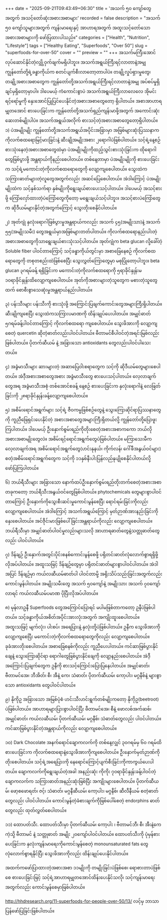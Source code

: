 +++
date = "2025-09-21T09:43:49+06:30"
title = 'အသက် ၅၀ ကျော်တွေအတွက် အသင့်တော်ဆုံးအစားအစာများ'
recorded = false
description = "အသက် ၅၀ ကျော်သူများအတွက် ကျန်းမာရေးနှင့် အာဟာရအတွက် အထူးသင့်တော်သော အစားအစာများကို ဖော်ပြထားပါသည်။"
categories = ["Health", "Nutrition", "Lifestyle"]
tags = ["Healthy Eating", "Superfoods", "Over 50"]
slug = "superfoods-for-over-50"
cover = ""
preview = ""
+++
အသက်မကြီးအောင် လုပ်ဆောင်နိုင်တဲ့လျှို့ဝှက်ချက်မရှိပါဘူး။ အသက်အရွယ်ကြီးရင့်လာတာနဲ့အမျှ ကျွန်တော်တို့ရဲ့ခန္ဓာကိုယ်က စတင်ပျက်စီးလာတော့တာပါပဲ။ တချို့လှုပ်ရှားမှုတွေ၊ တချို့အစားအစာတွေက ကျွန်တော်တို့အသက်အရွယ်ကြီးရင့်လာတာနဲ့အမျှ အပ်စပ်မှုရှိချင်မှရှိတော့မှာပါ။ ဒါပေမယ့် ကံကောင်းစွာပဲ အသက်အရွယ်ကြီးလာလေလေ အိုမင်းရင့်ရော်မှုကို နှေးအောင်ပြုပြင်ပေးနိုင်တဲ့အစားအစာတွေတော့ ရှိပါတယ်။ အစာအာဟာရမျှတအောင် စားပေးခြင်းက ကျွန်တော်တို့အသက်ရှည်ကျန်းမာဖို့အတွက် အကောင်းဆုံးဆေးတစ်မျိုးပါပဲ။ အသက်အရွယ်အလိုက် စားသင့်တဲ့အစားအစာတွေတော့ရှိပါတယ်။
၁) ပဲအမျိုးမျိုး
ကျွန်တော်တို့အသက်အရွယ်အပိုင်းအခြားမှာ အဖြစ်များဆုံးပြဿနာက ကိုလက်စထရောမြင့်မားခြင်းနဲ့ ဆီးချိုအမျိုးအစား ၂ရောဂါပဲဖြစ်ပါတယ်။ သင့်ရဲ့နေ့စဉ်စားသုံးနေတဲ့အစားအစာတွေထဲမှာ ပဲအမျိုးမျိုးကိုထည့်သွင်းစားသုံးခြင်းက ထိုရောဂါတွေဖြစ်ပွားဖို့ အန္တရာယ်ကိုနည်းစေပါတယ်။ တစ်နေ့တာမှာ ပဲအမျိုးမျိုးကို စားပေးခြင်းက သင့်ရဲ့မကောင်းတဲ့ကိုလက်စထရောတွေကို လျော့ကျစေပါတယ်။ သွေးထဲက သကြားဓာတ်များတဲ့လူတွေအတွက်လည်း အဆင်ပြေစေပါတယ်။ အဲဒါကြောင့် ပဲအမျိုးမျိုးထဲက သင့်နှစ်သက်ရာ နှစ်မျိုးကိုရွေးချယ်စားပေးသင့်ပါတယ်။ ဒါပေမယ့် အသင့်စားဖို့ ကြော်လှော်ထားတဲ့ပဲကြော်တွေကိုတော့ မရွေးချယ်သင့်ပါဘူး။ အသင့်စားပဲကြော်တွေက ဆိုဒီယမ်များနိုင်တဲ့အတွက်ကြောင့် သွေးတိုးစေနိုင်ပါတယ်။

၂) အုတ်ဂျုံ
နှလုံးရောဂါဖြစ်ပွားမှုအန္တရာယ်ကလည်း အသက် ၄၅(အမျိုးသာ)နဲ့ အသက် ၅၅(အမျိုးသမီး) တွေအရွယ်မှာအဖြစ်များတတ်ပါတယ်။ ကိုလက်စထရောနည်းပါးတဲ့အစားအစာတွေကိုသာရွေးချယ်စားသုံးသင့်ပါတယ်။ အုတ်ဂျုံက beta glucan လို့ခေါ်တဲ့ Soluble fiber ပါဝင်တာကြောင့် သင့်ခန္ဓာကိုယ်တွင်းမှာ အစာခြေနေစဉ် ကိုလက်စထရောတွေကို တစုတစည်းထဲဖြစ်စေပြီး သွေးလွှတ်ကြောတွေမှာ မစုပြုံတော့ပါဘူး။ beta glucan ၃ဂရမ်ခန့် ရရှိခြင်းက မကောင်းတဲ့ကိုလက်စထရောကို ၅ရာခိုင်နှုန်းမ ၁၀ရာခိုင်နှုန်းထိလျော့ကျစေပါတယ်။ အုတ်ကိုအစားများတဲ့သူတွေက မစားတဲ့သူတွေထက် စောစီးစွာသေဆုံးမှုအန္တရာယ်နည်းပါတယ်။

၃) ပန်းသီးများ
ပန်းသီးကို စားသုံးဖို့ အကြောင်းပြချက်ကောင်းတွေအများကြီးရှိပါတယ်။ ဆီးချိုကျစေပြီး သွေးထဲကသကြားပမာဏကို ထိန်းချုပ်ပေးပါတယ်။ အမျှင်ဓာတ် ၅ဂရမ်ခန့်ပါဝင်တာကြောင့် ကိုလက်စထရော ကျစေပါတယ်။ သွေးဖိအားကို လျော့ကျစေတဲ့ quercetin ဆိုတဲ့ဓာတ်လည်းပါဝင်ပါတယ်။ ဗီတာမင်စီပါဝင်တဲ့အရင်းမြစ်လည်းဖြစ်ပါတယ်။ ပိုတက်ဆီယမ် နဲ့ အခြားသော antioxidants တွေလည်းပါဝင်ပါသေးတယ်။

၄) အခွံမာသီးများ
ဆားများတဲ့ အဆာပြေဝါးစရာတွေက သင့်ကို ဆိုဒီယမ်တွေများစေပါတယ်။ အဲဒီ့အစားအစာတွေအစား အခွံမာသီးတွေ စားပေးသင့်ပါတယ်။ လေ့လာချက်တွေအရ အခွံမာသီးအစုံ တစ်အောင်စခန့် နေ့စဉ် စားပေးခြင်းက နှလုံးရောဂါနဲ့ လေဖြတ်ခြင်းကို ၂၈ရာခိုင်နှုန်းခန့်လျော့ကျစေပါတယ်။

၅) အစိမ်းရောင်အရွက်များ
သင့်ရဲ့ ဇီဝကမ္မဖြစ်စဉ်တွေနဲ့ သွေးကြောဆိုင်ရာပြဿနာတွေကို ကူညီဖြေရှင်းပေးနိုင်တဲ့ အစားအစာတွေအများကြီးရှိတယ်လို့ ကျွန်တော်တို့ပြောဖူးကြပါတယ်။ ဒါပေမယ့် ဦးနှောက်စွမ်းရည်ကိုတိုးစေတဲ့အစားအစာကကော ဘယ်လိုအစားအစာမျိုးတွေလဲ။ အစိမ်းရင့်ရောင်အရွက်တွေပဲဖြစ်ပါတယ်။ မကြာသေးမီကလေ့လာချက်အရ အစိမ်းရောင်အရွက်တွေ(ဟင်းနုနယ်၊ ကိုက်လန်၊ ဂေါ်ဖီအနွယ်ဝင်များ) စတဲ့အစိမ်းရောင်အရွက်တွေက သင့်ကို ၁၁နှစ်နီးပါးပြန်လည်နုပျိုစေနိုင်ပါတယ်လို့ဖော်ပြကြပါတယ်။

၆) ဘယ်ရီသီးများ
အခြားသော နောက်ထပ်ဦးနှောက်စွမ်းရည်တိုးတက်စေတဲ့အစားအစာတခုကတော့ ဘယ်ရီသီးအနွယ်ဝင်တွေဖြစ်ပါတယ်။ phytochemicals တွေများစွာပါဝင်တာကြောင့် ဦးနှောက်ကိုသွေးစီးဆင်းမှုကောင်းမွန်စေပြီး ရောင်ရမ်းခြင်းကိုလည်း လျော့ကျစေပါတယ်။
အဲဒါကြောင့် အသက်အရွယ်ကြောင့် မှတ်ဉာဏ်အားနည်းခြင်းကို နှေးစေပါတယ်။ အင်ဇီုင်းမားဖြစ်ပေါ်ခြင်းအန္တရာယ်ကိုလည်း လျော့ကျစေပါတယ်။ ဘယ်ရီသီးမှာ အမျှင်ဓာတ်ပါဝင်မှုလည်းများသလို အာဟာရဓာတ်တွေနဲ့သတ္တုဓာတ်တွေလည်း ပါဝင်ပါတယ်။

၇) ဒိန်ချဉ်
ဦးနှောက်အတွင်းပိုင်းစနစ်ကောင်းမွန်စေဖို့ ပရိုတင်းဓာတ်လုံလောက်စွာရရှိဖို့လိုအပ်ပါတယ်။ အထူးသဖြင့် ဒိန်ချဉ်တွေမှာ ပရိုတင်းဓာတ်များစွာပါဝင်ပါတယ်။ အဲဒါအပြင် ဒိန်ချဉ်မှာ ကယ်လဆီယမ်ဓာတ်ပါ ပါဝင်တာမို့ အရိုးသိပ်သည်းခြင်းအတွက်လည်း ကောင်းမွန်ပါတယ်။ အမျိုးသမီးတွေ အသက် ၅၀ကျော်နဲ့ အမျိုးသား အသက် ၇၀ကျော်လာရင် ကယ်လဆီယမ်ပမာဏ ပိုပြီးလိုအပ်ပါတယ်။

၈) မုန်လာဥနီ
Superfoods တွေအကြောင်ပြောရင် မပါမဖြစ်တာကတော့ ဥနီပဲဖြစ်ပါတယ်။ သင့်ခန္ဓာကိုယ်အစိတ်အပိုင်းအားလုံးအတွက် အကျိုးထူးစေပါတယ်။ အထူးသဖြင့် မျက်လုံး၊ ပါးစပ်၊ အရေပြားနဲ့ နှလုံးတို့ပဲဖြစ်ပါတယ်။ ဥနီက သွေးဖိအားကိုလျော့ကျစေပြီး မကောင်းတဲ့ကိုလက်စထရောတွေကိုလည်း လျော့ကျစေပါတယ်။ ခုခံအားတိုးစေပါတယ်။ အစာခြေစနစ်ကိုလည်း ကူညီပေးပါတယ်။ ကင်ဆာဖြစ်ပွားနိုင်ချေနဲ့ သွေးကြောဆိုင်ရာ ရောဂါတွေဖြစ်ပွားနိုင်ချေကို လျော့နည်းစေပါတယ်။ အဲဒီ့အကြောင်းပြချက်တွေက ဥနီကို စားသင့်ကြောင်းပြောပြနေပါတယ်။ အမျှင်ဓာတ်၊ ဗီတာမင်အေ၊ ဘီအိတ်၊ စီ၊ အီနဲ့ ကေ၊ သံဓာတ်၊ ပိုတက်ဆီယမ်၊ ကော့ပါး၊ မဂ္ဂနီစ်နဲ့ များစွာသော antioxidants တွေပါဝင်ပါတယ်။

၉) နိုကိုဥ
အခြားသော အမြစ်ပုံစံ ဟင်းသီးဟင်းရွက်တစ်မျိုးကတော့ နိုကိုဥ(beetroot) ပဲဖြစ်ပါတယ်။ အာဟာရများပြားစွာပါဝင်ပြီး ဗီတာမင်အေ၊ စီနဲ့ ဖောလစ်အက်ဆစ်၊ အမျှင်ဓာတ်၊ ကယ်လဆီယမ်၊ ပိုတက်ဆီယမ်၊ မဂ္ဂနီစ်၊ သံဓာတ်တွေလည်း ပါဝင်ပါတယ်။ ကင်ဆာဖြစ်ပွားနိုင်တဲ့အန္တရာယ်ကိုလည်း လျော့ကျစေပါတယ်။

၁၀) Dark Chocolate
အနက်ရောင်ချောကလက်ကို တစ်နေ့လျှင် ၃၀ဂရမ်မှ ၆၀ ဂရမ်ထိစားပေးခြင်းက ကိုလက်စထရောနဲ့သွေးဖိအားကိုကျစေပါတယ်။ ဦးနှောက်မှတ်ဉာဏ်ကိုတိုးစေပါတယ်။ သင့်ရဲ့အရေပြားကို နေရောင်ကြောင့်ပျက်စီးခြင်းကိုကာကွယ်ပေးပါတယ်။ ချောကလက်ကိုရွေးချယ်တဲ့အခါ အနည်းဆုံး ကိုကိုး ၇၀ရာခိုင်နှုန်းခန့်ပါဝင်တဲ့ချောကလက်က သကြားဓာတ်အနည်းဆုံးဖြစ်ပြီး အကျိုးများစေပါတယ်။ ပိုတက်ဆီယမ်၊ ဖော့စဖောရတ်၊ ဇင့်၊ သံဓာတ်၊ မဂ္ဂနီဆီယမ်၊ ကော့ပါး၊ မဂ္ဂနီစ်၊ ဆီလီနီယမ် စတဲ့ဓာတ်တွေလည်း ပါဝင်ပါတယ်။ ကောင်းမွန်တဲ့ခံစားချက်ကိုဖြစ်ပေါ်စေတဲ့ endorphins ဓာတ်တွေလည်း ထုတ်လွှတ်စေပါတယ်။

၁၁) ထောပတ်သီး.
ထောပတ်သီးမှာ ပိုတက်ဆီယမ်၊ ကော့ပါး ၊ ဗီတာမင်ဘီ၊ စီ၊ အီးနဲ့ကေ ကဲ့သို့ ဗီတာမင် နဲ့ သတ္တုဓာတ် အမျိုး ၂၀ကျော်ပါဝင်ပါတယ်။ ထောပတ်သီးကို ပုံမှန်စားပေးခြင်းက နှလုံးကျန်းမာရေးကိုကောင်းမွန်စေတဲ့ monounsaturated fats တွေလုံလောက်စွာရနိုင်ပြီး သွေးဖိအားကိုလည်း ထိန်းချုပ်ပေးနိုင်ပါတယ်။

အထက်ကဖော်ပြာထားတဲ့အစားအစာ ၁၁မျိုးကို တမျိုးခြင်းပဲဖြစ်စေ၊ ရောစားတာပဲဖြစ်စေ စားပေးခြင်းဖြင့် သင့်ရဲ့အာဟာရမျှတအောင်ထိန်းပေးနိုင်သလို၊ သင့်ကျန်းမာရေးအတွက်လည်း ကောင်းမွန်စေမှာဖြစ်ပါတယ်။

http://hhdresearch.org/11-superfoods-for-people-over-50/13/ လင့်မှ ဘာသာပြန်ဖော်ပြခြင်းဖြစ်ပါတယ်။ 